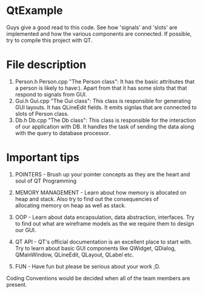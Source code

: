 # QtExample
Guys give a good read to this code. See how 'signals' and 'slots' are implemented and how the various components are connected. If possible, try to compile this project with QT.

# File description
1) Person.h Person.cpp "The Person class": It has the basic attributes that a person is likely to have:). 
   Apart from that it has some slots that that respond to signals from GUI.
2) Gui.h Gui.cpp "The Gui class": This class is responsible for generating GUI layouts. It has QLineEdit 
   fields. It emits signlas that are connected to slots of Person class.
3) Db.h Db.cpp "The Db class": This class is responsible for the interaction of our application with DB. 
   It handles the task of sending the data along with the query to database processor.

# Important tips

1) POINTERS - Brush up your pointer concepts as they are the heart and soul of QT Programming

2) MEMORY MANAGEMENT - Learn about how memory is allocated on heap and stack. Also try to find out the consequencies of      
  allocating memory on heap as well as stack.
  
3) OOP - Learn about data encapsulation, data abstraction, interfaces. Try to find out what are wireframe models as the we 
  require them to design our GUI.
  
4) QT API - QT's official documentation is an excellent place to start with. Try to learn about basic GUI components like 
  QWidget, QDialog, QMainWindow, QLineEdit, QLayout, QLabel etc.
  
5) FUN - Have fun but please be serious about your work ;D.

Coding Conventions would be decided when all of the team members are present.
